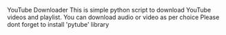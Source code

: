 YouTube Downloader
This is simple python script to download YouTube videos and playlist.
You can download audio or video as per choice
Please dont forget to install 'pytube' library
